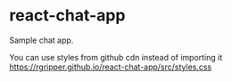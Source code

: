 # react-chat-app
Sample chat app.

You can use styles from github cdn instead of importing it
https://rgripper.github.io/react-chat-app/src/styles.css
